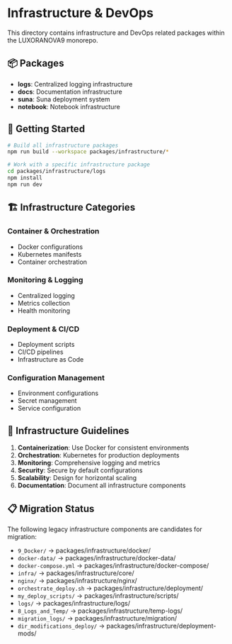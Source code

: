 # Infrastructure & DevOps

This directory contains infrastructure and DevOps related packages within the LUXORANOVA9 monorepo.

## 📦 Packages

- **logs**: Centralized logging infrastructure
- **docs**: Documentation infrastructure
- **suna**: Suna deployment system
- **notebook**: Notebook infrastructure

## 🚀 Getting Started

```bash
# Build all infrastructure packages
npm run build --workspace packages/infrastructure/*

# Work with a specific infrastructure package
cd packages/infrastructure/logs
npm install
npm run dev
```

## 🏗️ Infrastructure Categories

### Container & Orchestration
- Docker configurations
- Kubernetes manifests
- Container orchestration

### Monitoring & Logging
- Centralized logging
- Metrics collection
- Health monitoring

### Deployment & CI/CD
- Deployment scripts
- CI/CD pipelines
- Infrastructure as Code

### Configuration Management
- Environment configurations
- Secret management
- Service configuration

## 🔧 Infrastructure Guidelines

1. **Containerization**: Use Docker for consistent environments
2. **Orchestration**: Kubernetes for production deployments
3. **Monitoring**: Comprehensive logging and metrics
4. **Security**: Secure by default configurations
5. **Scalability**: Design for horizontal scaling
6. **Documentation**: Document all infrastructure components

## 📋 Migration Status

The following legacy infrastructure components are candidates for migration:

- `9_Docker/` → packages/infrastructure/docker/
- `docker-data/` → packages/infrastructure/docker-data/
- `docker-compose.yml` → packages/infrastructure/docker-compose/
- `infra/` → packages/infrastructure/core/
- `nginx/` → packages/infrastructure/nginx/
- `orchestrate_deploy.sh` → packages/infrastructure/deployment/
- `my_deploy_scripts/` → packages/infrastructure/scripts/
- `logs/` → packages/infrastructure/logs/
- `8_Logs_and_Temp/` → packages/infrastructure/temp-logs/
- `migration_logs/` → packages/infrastructure/migration/
- `dir_modifications_deploy/` → packages/infrastructure/deployment-mods/